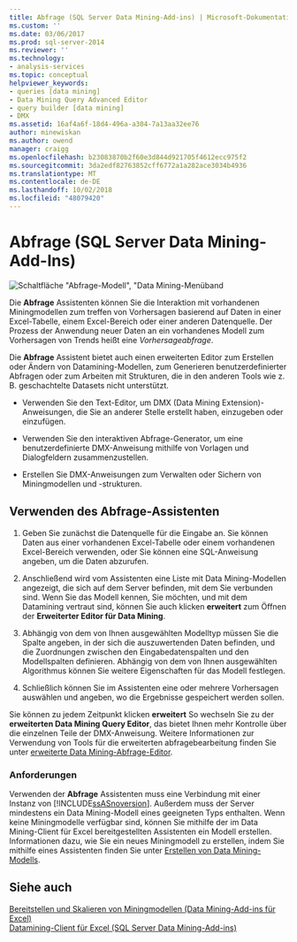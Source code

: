 ```yaml
---
title: Abfrage (SQL Server Data Mining-Add-ins) | Microsoft-Dokumentation
ms.custom: ''
ms.date: 03/06/2017
ms.prod: sql-server-2014
ms.reviewer: ''
ms.technology:
- analysis-services
ms.topic: conceptual
helpviewer_keywords:
- queries [data mining]
- Data Mining Query Advanced Editor
- query builder [data mining]
- DMX
ms.assetid: 16af4a6f-18d4-496a-a304-7a13aa32ee76
author: minewiskan
ms.author: owend
manager: craigg
ms.openlocfilehash: b23083870b2f60e3d844d921705f4612ecc975f2
ms.sourcegitcommit: 3da2edf82763852cff6772a1a282ace3034b4936
ms.translationtype: MT
ms.contentlocale: de-DE
ms.lasthandoff: 10/02/2018
ms.locfileid: "48079420"
---
```

# <a name="query-sql-server-data-mining-add-ins"></a>Abfrage (SQL Server Data Mining-Add-Ins)
  ![Schaltfläche "Abfrage-Modell", "Data Mining-Menüband](media/dmc-query.gif "Abfragemodell-Schaltfläche, Data Mining-Menüband")  
  
 Die **Abfrage** Assistenten können Sie die Interaktion mit vorhandenen Miningmodellen zum treffen von Vorhersagen basierend auf Daten in einer Excel-Tabelle, einem Excel-Bereich oder einer anderen Datenquelle. Der Prozess der Anwendung neuer Daten an ein vorhandenes Modell zum Vorhersagen von Trends heißt eine *Vorhersageabfrage*.  
  
 Die **Abfrage** Assistent bietet auch einen erweiterten Editor zum Erstellen oder Ändern von Datamining-Modellen, zum Generieren benutzerdefinierter Abfragen oder zum Arbeiten mit Strukturen, die in den anderen Tools wie z. B. geschachtelte Datasets nicht unterstützt.  
  
-   Verwenden Sie den Text-Editor, um DMX (Data Mining Extension)-Anweisungen, die Sie an anderer Stelle erstellt haben, einzugeben oder einzufügen.  
  
-   Verwenden Sie den interaktiven Abfrage-Generator, um eine benutzerdefinierte DMX-Anweisung mithilfe von Vorlagen und Dialogfeldern zusammenzustellen.  
  
-   Erstellen Sie DMX-Anweisungen zum Verwalten oder Sichern von Miningmodellen und -strukturen.  
  
## <a name="using-the-query-wizard"></a>Verwenden des Abfrage-Assistenten  
  
1.  Geben Sie zunächst die Datenquelle für die Eingabe an. Sie können Daten aus einer vorhandenen Excel-Tabelle oder einem vorhandenen Excel-Bereich verwenden, oder Sie können eine SQL-Anweisung angeben, um die Daten abzurufen.  
  
2.  Anschließend wird vom Assistenten eine Liste mit Data Mining-Modellen angezeigt, die sich auf dem Server befinden, mit dem Sie verbunden sind. Wenn Sie das Modell kennen, Sie möchten, und mit dem Datamining vertraut sind, können Sie auch klicken **erweitert** zum Öffnen der **Erweiterter Editor für Data Mining**.  
  
3.  Abhängig von dem von Ihnen ausgewählten Modelltyp müssen Sie die Spalte angeben, in der sich die auszuwertenden Daten befinden, und die Zuordnungen zwischen den Eingabedatenspalten und den Modellspalten definieren. Abhängig von dem von Ihnen ausgewählten Algorithmus können Sie weitere Eigenschaften für das Modell festlegen.  
  
4.  Schließlich können Sie im Assistenten eine oder mehrere Vorhersagen auswählen und angeben, wo die Ergebnisse gespeichert werden sollen.  
  
 Sie können zu jedem Zeitpunkt klicken **erweitert** So wechseln Sie zu der **erweiterten Data Mining Query Editor**, das bietet Ihnen mehr Kontrolle über die einzelnen Teile der DMX-Anweisung. Weitere Informationen zur Verwendung von Tools für die erweiterten abfragebearbeitung finden Sie unter [erweiterte Data Mining-Abfrage-Editor](advanced-data-mining-query-editor.md).  
  
### <a name="requirements"></a>Anforderungen  
 Verwenden der **Abfrage** Assistenten muss eine Verbindung mit einer Instanz von [!INCLUDE[ssASnoversion](../includes/ssasnoversion-md.md)]. Außerdem muss der Server mindestens ein Data Mining-Modell eines geeigneten Typs enthalten. Wenn keine Miningmodelle verfügbar sind, können Sie mithilfe der im Data Mining-Client für Excel bereitgestellten Assistenten ein Modell erstellen. Informationen dazu, wie Sie ein neues Miningmodell zu erstellen, indem Sie mithilfe eines Assistenten finden Sie unter [Erstellen von Data Mining-Modells](creating-a-data-mining-model.md).  
  
## <a name="see-also"></a>Siehe auch  
 [Bereitstellen und Skalieren von Miningmodellen &#40;Data Mining-Add-ins für Excel&#41;](deploying-and-scaling-mining-models-data-mining-add-ins-for-excel.md)   
 [Datamining-Client für Excel &#40;SQL Server Data Mining-Add-ins&#41;](data-mining-client-for-excel-sql-server-data-mining-add-ins.md)  
  
  
